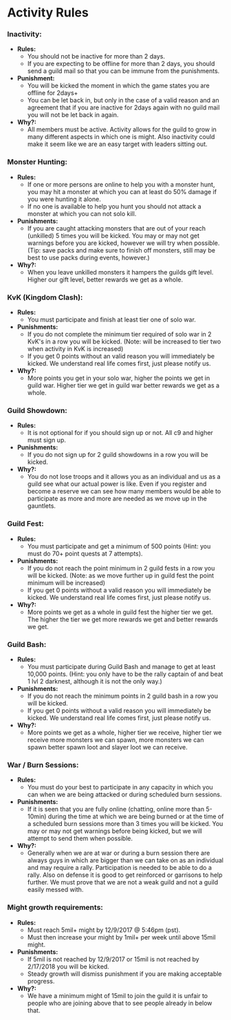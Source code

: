 # Activity Rules


### **Inactivity:**
 * **Rules:**
   - You should not be inactive for more than 2 days.
   - If you are expecting to be offline for more than 2 days, you should send a guild mail so that you can be immune from the punishments.
 * **Punishment:**
   - You will be kicked the moment in which the game states you are offline for 2days+
   - You can be let back in, but only in the case of a valid reason and an agreement that if you are inactive for 2days again with no guild mail you will not be let back in again.
 * **Why?:**
   - All members must be active. Activity allows for the guild to grow in many different aspects in which one is might. Also inactivity could make it seem like we are an easy target with leaders sitting out.

### **Monster Hunting:**
 * **Rules:**
   - If one or more persons are online to help you with a monster hunt, you may hit a monster at which you can at least do 50% damage if you were hunting it alone.
   - If no one is available to help you hunt you should not attack a monster at which you can not solo kill.
 * **Punishments:**
   - If you are caught attacking monsters that are out of your reach (unkilled) 5 times you will be kicked. You may or may not get warnings before you are kicked, however we will try when possible. (Tip: save packs and make sure to finish off monsters, still may be best to use packs during events, however.)
 * **Why?:**
   - When you leave unkilled monsters it hampers the guilds gift level. Higher our gift level, better rewards we get as a whole.

### **KvK (Kingdom Clash):**
 * **Rules:**
   - You must participate and finish at least tier one of solo war.
 * **Punishments:**
   - If you do not complete the minimum tier required of solo war in 2 KvK's in a row you will be kicked. (Note: will be increased to tier two when activity in KvK is increased)
   - If you get 0 points without an valid reason you will immediately be kicked. We understand real life comes first, just please notify us.
 * **Why?:**
   - More points you get in your solo war, higher the points we get in guild war. Higher tier we get in guild war better rewards we get as a whole.

### **Guild Showdown:**
 * **Rules:**
   - It is not optional for if you should sign up or not. All c9 and higher must sign up.
 * **Punishments:**
   - If you do not sign up for 2 guild showdowns in a row you will be kicked.
 * **Why?:**
   - You do not lose troops and it allows you as an individual and us as a guild see what our actual power is like. Even if you register and become a reserve we can see how many members would be able to participate as more and more are needed as we move up in the gauntlets.

### **Guild Fest:**
 * **Rules:**
   - You must participate and get a minimum of 500 points (Hint: you must do 70+ point quests at 7 attempts).
 * **Punishments:**
   - If you do not reach the point minimum in 2 guild fests in a row you will be kicked. (Note: as we move further up in guild fest the point minimum will be increased)
   - If you get 0 points without a valid reason you will immediately be kicked. We understand real life comes first, just please notify us.
 * **Why?:**
   - More points we get as a whole in guild fest the higher tier we get. The higher the tier we get more rewards we get and better rewards we get.

### **Guild Bash:**
 * **Rules:**
   - You must participate during Guild Bash and manage to get at least 10,000 points. (Hint: you only have to be the rally captain of and beat 1 lvl 2 darknest, although it is not the only way.)
 * **Punishments:**
   - If you do not reach the minimum points in 2 guild bash in a row you will be kicked.
   - If you get 0 points without a valid reason you will immediately be kicked. We understand real life comes first, just please notify us.
 * **Why?:**
   - More points we get as a whole, higher tier we receive, higher tier we receive more monsters we can spawn, more monsters we can spawn better spawn loot and slayer loot we can receive. 

### **War / Burn Sessions:**
 * **Rules:**
   - You must do your best to participate in any capacity in which you can when we are being attacked or during scheduled burn sessions.
 * **Punishments:**
   - If it is seen that you are fully online (chatting, online more than 5-10min) during the time at which we are being burned or at the time of a scheduled burn sessions more than 3 times you will be kicked. You may or may not get warnings before being kicked, but we will attempt to send them when possible.
 * **Why?:**
   - Generally when we are at war or during a burn session there are always guys in which are bigger than we can take on as an individual and may require a rally. Participation is needed to be able to do a rally. Also on defense it is good to get reinforced or garrisons to help further. We must prove that we are not a weak guild and not a guild easily messed with.

### **Might growth requirements:**
 * **Rules:**
   - Must reach 5mil+ might by 12/9/2017 @ 5:46pm (pst).
   - Must then increase your might by 1mil+ per week until above 15mil might.
 * **Punishments:**
   - If 5mil is not reached by 12/9/2017 or 15mil is not reached by 2/17/2018 you will be kicked.
   - Steady growth will dismiss punishment if you are making acceptable progress.
 * **Why?:**
   - We have a minimum might of 15mil to join the guild it is unfair to people who are joining above that to see people already in below that.
